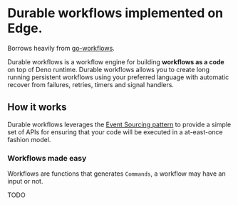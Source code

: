 # Durable workflows implemented on Edge.

Borrows heavily from [go-workflows](https://github.com/cschleiden/go-workflows).

Durable workflows is a workflow engine for building **workflows as a code** on top of Deno runtime. Durable workflows allows you to create long running persistent workflows using your preferred language with automatic recover from failures, retries, timers and signal handlers.

## How it works

Durable workflows leverages the [Event Sourcing pattern](https://learn.microsoft.com/en-us/azure/architecture/patterns/event-sourcing) to provide a simple set of APIs for ensuring that your code will be executed in a at-east-once fashion model.

### Workflows made easy

Workflows are functions that generates `Commands`, a workflow may have an input or not.

TODO
